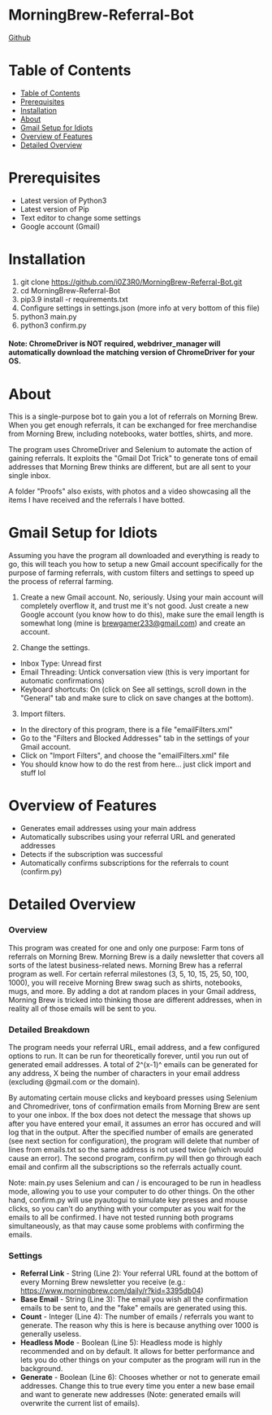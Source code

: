 # MorningBrew-Referral-Bot

[Github](https://github.com/i0Z3R0/MorningBrew-Referral-Bot)

# Table of Contents
- [Table of Contents](#table-of-contents)
- [Prerequisites](#prerequisites)
- [Installation](#installation)
- [About](#about)
- [Gmail Setup for Idiots](#gmail-setup-for-idiots)
- [Overview of Features](#overview-of-features)
- [Detailed Overview](#detailed-overview)

# Prerequisites
- Latest version of Python3
- Latest version of Pip
- Text editor to change some settings
- Google account (Gmail)

# Installation
1. git clone https://github.com/i0Z3R0/MorningBrew-Referral-Bot.git
2. cd MorningBrew-Referral-Bot
3. pip3.9 install -r requirements.txt
4. Configure settings in settings.json (more info at very bottom of this file)
5. python3 main.py
6. python3 confirm.py
#### Note: ChromeDriver is NOT required, webdriver_manager will automatically download the matching version of ChromeDriver for your OS.

# About
This is a single-purpose bot to gain you a lot of referrals on Morning Brew. When you get enough referrals, it can be exchanged for free merchandise from Morning Brew, including notebooks, water bottles, shirts, and more.

The program uses ChromeDriver and Selenium to automate the action of gaining referrals. It exploits the "Gmail Dot Trick" to generate tons of email addresses that Morning Brew thinks are different, but are all sent to your single inbox.

A folder "Proofs" also exists, with photos and a video showcasing all the items I have received and the referrals I have botted. 

# Gmail Setup for Idiots
Assuming you have the program all downloaded and everything is ready to go, this will teach you how to setup a new Gmail account specifically for the purpose of farming referrals, with custom filters and settings to speed up the process of referral farming.

1. Create a new Gmail account. No, seriously. Using your main account will completely overflow it, and trust me it's not good. Just create a new Google account (you know how to do this), make sure the email length is somewhat long (mine is brewgamer233@gmail.com) and create an account.

2. Change the settings.
  - Inbox Type: Unread first
  - Email Threading: Untick conversation view (this is very important for automatic confirmations)
  - Keyboard shortcuts: On (click on See all settings, scroll down in the "General" tab and make sure to click on save changes at the bottom).

3. Import filters.
  - In the directory of this program, there is a file "emailFilters.xml"
  - Go to the "Filters and Blocked Addresses" tab in the settings of your Gmail account.
  - Click on "Import Filters", and choose the "emailFilters.xml" file
  - You should know how to do the rest from here... just click import and stuff lol

# Overview of Features
- Generates email addresses using your main address
- Automatically subscribes using your referral URL and generated addresses
- Detects if the subscription was successful
- Automatically confirms subscriptions for the referrals to count (confirm.py)

# Detailed Overview

### **Overview**
This program was created for one and only one purpose: Farm tons of referrals on Morning Brew. Morning Brew is a daily newsletter that covers all sorts of the latest business-related news. Morning Brew has a referral program as well. For certain referral milestones (3, 5, 10, 15, 25, 50, 100, 1000), you will receive Morning Brew swag such as shirts, notebooks, mugs, and more. By adding a dot at random places in your Gmail address, Morning Brew is tricked into thinking those are different addresses, when in reality all of those emails will be sent to you.

### **Detailed Breakdown**
The program needs your referral URL, email address, and a few configured options to run. It can be run for theoretically forever, until you run out of generated email addresses. A total of 2^(x-1)^ emails can be generated for any address, X being the number of characters in your email address (excluding @gmail.com or the domain).

By automating certain mouse clicks and keyboard presses using Selenium and Chromedriver, tons of confirmation emails from Morning Brew are sent to your one inbox. If the box does not detect the message that shows up after you have entered your email, it assumes an error has occured and will log that in the output. After the specified number of emails are generated (see next section for configuration), the program will delete that number of lines from emails.txt so the same address is not used twice (which would cause an error).
The second program, confirm.py will then go through each email and confirm all the subscriptions so the referrals actually count.

Note: main.py uses Selenium and can / is encouraged to be run in headless mode, allowing you to use your computer to do other things. On the other hand, confirm.py will use pyautogui to simulate key presses and mouse clicks, so you can't do anything with your computer as you wait for the emails to all be confirmed. I have not tested running both programs simultaneously, as that may cause some problems with confirming the emails.

### **Settings**
- **Referral Link** - String (Line 2): Your referral URL found at the bottom of every Morning Brew newsletter you receive (e.g.: https://www.morningbrew.com/daily/r?kid=3395db04)
- **Base Email** - String (Line 3): The email you wish all the confirmation emails to be sent to, and the "fake" emails are generated using this.
- **Count** - Integer (Line 4): The number of emails / referrals you want to generate. The reason why this is here is because anything over 1000 is generally useless.
- **Headless Mode** - Boolean (Line 5): Headless mode is highly recommended and on by default. It allows for better performance and lets you do other things on your computer as the program will run in the background.
- **Generate** - Boolean (Line 6): Chooses whether or not to generate email addresses. Change this to true every time you enter a new base email and want to generate new addresses (Note: generated emails will overwrite the current list of emails).
